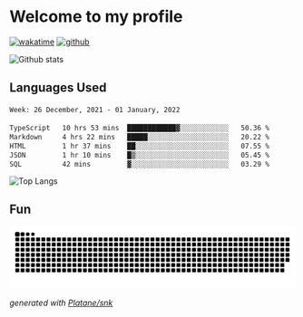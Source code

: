 # Welcome to my profile

[![wakatime](https://wakatime.com/badge/user/82c377cd-a54c-404c-b7df-177b313ca539.svg)](https://wakatime.com/@82c377cd-a54c-404c-b7df-177b313ca539)
[![github](https://img.shields.io/github/followers/xinthose?logo=github&style=plastic)](https://github.com/alanhamlett?tab=followers)

![Github stats](https://github-readme-stats.vercel.app/api?username=xinthose&show_icons=true&theme=radical&count_private=true)

## Languages Used

<!--START_SECTION:waka-->
```text
Week: 26 December, 2021 - 01 January, 2022

TypeScript   10 hrs 53 mins  ████████████▓░░░░░░░░░░░░   50.36 % 
Markdown     4 hrs 22 mins   █████░░░░░░░░░░░░░░░░░░░░   20.22 % 
HTML         1 hr 37 mins    ██░░░░░░░░░░░░░░░░░░░░░░░   07.55 % 
JSON         1 hr 10 mins    █▒░░░░░░░░░░░░░░░░░░░░░░░   05.45 % 
SQL          42 mins         ▓░░░░░░░░░░░░░░░░░░░░░░░░   03.29 % 
```
<!--END_SECTION:waka-->

![Top Langs](https://github-readme-stats.vercel.app/api/top-langs/?username=xinthose)

## Fun
![github contribution grid snake animation](https://raw.githubusercontent.com/xinthose/xinthose/output/github-contribution-grid-snake.svg)

_generated with [Platane/snk](https://github.com/Platane/snk)_

